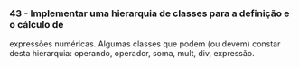 ### 43 - Implementar uma hierarquia de classes para a definição e o cálculo de 
expressões numéricas. Algumas classes que podem (ou devem) constar desta 
hierarquia: operando, operador, soma, mult, div, expressão. 